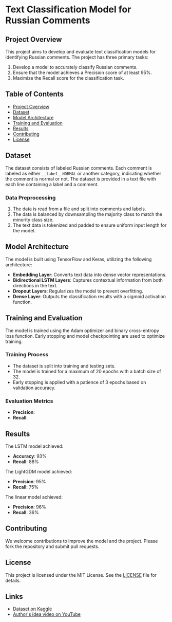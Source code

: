 # Text Classification Model for Russian Comments

## Project Overview
This project aims to develop and evaluate text classification models for identifying Russian comments. The project has three primary tasks:
1. Develop a model to accurately classify Russian comments.
2. Ensure that the model achieves a Precision score of at least 95%.
3. Maximize the Recall score for the classification task.

## Table of Contents
- [Project Overview](#project-overview)
- [Dataset](#dataset)
- [Model Architecture](#model-architecture)
- [Training and Evaluation](#training-and-evaluation)
- [Results](#results)
- [Contributing](#contributing)
- [License](#license)

## Dataset
The dataset consists of labeled Russian comments. Each comment is labeled as either `__label__NORMAL` or another category, indicating whether the comment is normal or not. The dataset is provided in a text file with each line containing a label and a comment.

### Data Preprocessing
1. The data is read from a file and split into comments and labels.
2. The data is balanced by downsampling the majority class to match the minority class size.
3. The text data is tokenized and padded to ensure uniform input length for the model.

## Model Architecture
The model is built using TensorFlow and Keras, utilizing the following architecture:
- **Embedding Layer**: Converts text data into dense vector representations.
- **Bidirectional LSTM Layers**: Captures contextual information from both directions in the text.
- **Dropout Layers**: Regularizes the model to prevent overfitting.
- **Dense Layer**: Outputs the classification results with a sigmoid activation function.

## Training and Evaluation
The model is trained using the Adam optimizer and binary cross-entropy loss function. Early stopping and model checkpointing are used to optimize training.

### Training Process
- The dataset is split into training and testing sets.
- The model is trained for a maximum of 20 epochs with a batch size of 32.
- Early stopping is applied with a patience of 3 epochs based on validation accuracy.

### Evaluation Metrics
- **Precision**: 
- **Recall**: 

## Results
The LSTM model achieved:
- **Accuracy**: 93%
- **Recall**: 88%

The LightGDM model achieved:
- **Precision**: 95%
- **Recall**: 75%

The linear model achieved:
- **Precision**: 96%
- **Recall**: 36%

## Contributing
We welcome contributions to improve the model and the project. Please fork the repository and submit pull requests.

## License
This project is licensed under the MIT License. See the [LICENSE](LICENSE) file for details.

## Links
- [Dataset on Kaggle](https://www.kaggle.com/datasets/alexandersemiletov/toxic-russian-comments?select=dataset.txt)
- [Author's idea video on YouTube](https://www.youtube.com/watch?v=RVUpCdVhF60&t=1141s)
